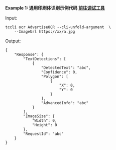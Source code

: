 **Example 1: 通用印刷体识别示例代码 [ 前往调试工具](https://console.cloud.tencent.com/api/explorer?Product=ocr&Action=AdvertiseOCR)**



Input: 

```
tccli ocr AdvertiseOCR --cli-unfold-argument  \
    --ImageUrl https://xx/a.jpg
```

Output: 
```
{
    "Response": {
        "TextDetections": [
            {
                "DetectedText": "abc",
                "Confidence": 0,
                "Polygon": [
                    {
                        "X": 0,
                        "Y": 0
                    }
                ],
                "AdvancedInfo": "abc"
            }
        ],
        "ImageSize": {
            "Width": 0,
            "Height": 0
        },
        "RequestId": "abc"
    }
}
```

